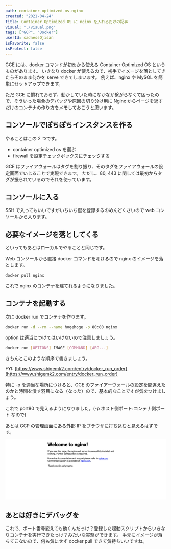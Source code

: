 ```yaml
---
path: container-optimized-os-nginx
created: "2021-04-24"
title: Container Optimized OS に nginx を入れるだけの記事
visual: "./visual.png"
tags: ["GCP", "Docker"]
userId: sadnessOjisan
isFavorite: false
isProtect: false
---
```


GCE には、docker コマンドが初めから使える Container Optimized OS というものがあります。
いきなり docker が使えるので、初手でイメージを落としてきたらそのまま何かを serve できてしまいます。
例えば、nginx や MySQL を簡単にセットアップできます。

ただ GCE に慣れておらず、動かしていた時になかなか繋がらなくて困ったので、そういった場合のデバッグや原因の切り分け用に Nginx からページを返すだけのコンテナの作り方をメモしておこうと思います。

## コンソールでぽちぽちインスタンスを作る

やることはこの 2 つです。

- container optimized os を選ぶ
- firewall を設定チェックボックスにチェックする

GCE はファイアウォールはタグを割り振り、そのタグをファイアウォールの設定画面でいじることで実現できます。
ただし、80, 443 に関しては最初からタグが振られているのでそれを使っています。

## コンソールに入る

SSH で入ってもいいですがいちいち鍵を登録するのめんどくさいので web コンソールから入ります。

## 必要なイメージを落としてくる

といってもあとはローカルでやることと同じです。

Web コンソールから直接 docker コマンドを叩けるので nginx のイメージを落とします。

```sh
docker pull nginx
```

これで nginx のコンテナを建てれるようになりました。

## コンテナを起動する

次に docker run でコンテナを作ります。

```sh
docker run -d --rm --name hogehoge -p 80:80 nginx
```

option は適当につけてはいけないので注意しましょう。

```sh
docker run [OPTIONS] IMAGE [COMMAND] [ARG...]
```

きちんとこのような順序で書きましょう。

FYI: [https://www.shigemk2.com/entry/docker_run_order](https://www.shigemk2.com/entry/docker_run_order)

特に -p を適当な場所につけると、GCE のファイアーウォールの設定を間違えたのかと時間を潰す羽目になる（なった）ので、基本的なことですが気をつけましょう。

これで port80 で見えるようになりました。(-p ホスト側ポート:コンテナ側ポート なので)

あとは GCP の管理画面にある外部 IP をブラウザに打ち込むと見えるはずです。

![nginxのトップ](nginx.png)

## あとは好きにデバッグを

これで、ポート番号変えても動くんだっけ？登録した起動スクリプトからいきなりコンテナを実行できたっけ？みたいな実験ができます。
手元にイメージが落ちてこないので、何も気にせず docker pull できて気持ちいいですね。
